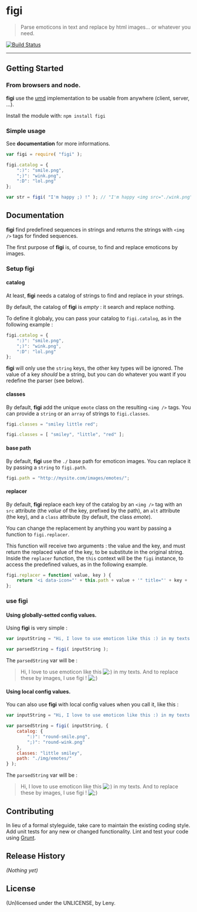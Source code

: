 # figi 

> Parse emoticons in text and replace by html images... or whatever you need.

[![Build Status](https://secure.travis-ci.org/Leny/figi.png?branch=master)](http://travis-ci.org/Leny/figi)

* * *

## Getting Started

### From **browsers** and **node**.

**figi** use the [umd](https://github.com/umdjs/umd) implementation to be usable from anywhere (client, server, ...).

Install the module with: `npm install figi`

### Simple usage

See **documentation** for more informations.

```javascript
var figi = require( "figi" );

figi.catalog = {
    ":)": "smile.png",
    ";)": "wink.png",
    ":D": "lol.png"
};

var str = figi( "I'm happy ;) !" ); // "I'm happy <img src="./wink.png" alt=";)" class="emote" /> !"
```

## Documentation

**figi** find predefined sequences in strings and returns the strings with `<img />` tags for finded sequences.

The first purpose of **figi** is, of course, to find and replace emoticons by images.

### Setup **figi**

#### catalog

At least, **figi** needs a catalog of strings to find and replace in your strings.

By default, the catalog of **figi** is *empty* : it search and replace nothing.

To define it globaly, you can pass your catalog to `figi.catalog`, as in the following example : 

```javascript
figi.catalog = {
    ":)": "smile.png",
    ";)": "wink.png",
    ":D": "lol.png"
};
```

**figi** will only use the `string` keys, the other key types will be ignored. The value of a key *should* be a string, but you can do whatever you want if you redefine the parser (see below).

#### classes

By default, **figi** add the unique `emote` class on the resulting `<img />` tags. You can provide a `string` or an `array` of strings to `figi.classes`.

```javascript
figi.classes = "smiley little red";
```

```javascript
figi.classes = [ "smiley", "little", "red" ];
```

#### base path

By default, **figi** use the `./` base path for emoticon images. You can replace it by passing a `string` to `figi.path`.

```javascript
figi.path = "http://mysite.com/images/emotes/";
```

#### replacer

By default, **figi** replace each key of the catalog by an `<img />` tag with an `src` attribute (the *value* of the key, prefixed by the path), an `alt` attribute (the key), and a `class` attribute (by default, the class *emote*).

You can change the replacement by anything you want by passing a function to `figi.replacer`.

This function will receive two arguments : the value and the key, and must return the replaced value of the key, to be substitute in the original string. Inside the `replacer` function, the `this` context will be the `figi` instance, to access the predefined values, as in the following example.

```javascript
figi.replacer = function( value, key ) {
    return '<i data-icon="' + this.path + value + '" title="' + key + '">' + key + '</i>';
};
```

### use **figi**

#### Using globally-setted config values.

Using **figi** is very simple : 

```javascript
var inputString = "Hi, I love to use emoticon like this :) in my texts. And to replace these by images, I use figi ! ;)";

var parsedString = figi( inputString );
```

The `parsedString` var will be :

> Hi, I love to use emoticon like this <img src="./smile.png" alt=":)" class="emote" /> in my texts. And to replace these by images, I use figi ! <img src="./wink.png" alt=";)" class="emote" />

#### Using local config values.

You can also use **figi** with local config values when you call it, like this : 

```javascript
var inputString = "Hi, I love to use emoticon like this :) in my texts. And to replace these by images, I use figi ! ;)";

var parsedString = figi( inputString, {
    catalog: {
        ":)": "round-smile.png",
        ";)": "round-wink.png"
    },
    classes: "little smiley",
    path: "./img/emotes/"
} );
```

The `parsedString` var will be :

> Hi, I love to use emoticon like this <img src="./img/emotes/round-smile.png" alt=":)" class="little smiley" /> in my texts. And to replace these by images, I use figi ! <img src="./img/emotes/round-wink.png" alt=";)" class="little smiley" />

## Contributing

In lieu of a formal styleguide, take care to maintain the existing coding style. Add unit tests for any new or changed functionality. Lint and test your code using [Grunt](http://gruntjs.com/).

## Release History

_(Nothing yet)_

## License
(Un)licensed under the UNLICENSE, by Leny.
